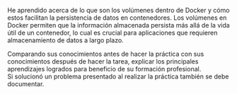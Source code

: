 
He aprendido acerca de lo que son los volúmenes dentro de Docker y cómo estos facilitan la persistencia de datos en contenedores. Los volúmenes en Docker permiten que la información almacenada persista más allá de la vida útil de un contenedor, lo cual es crucial para aplicaciones que requieren almacenamiento de datos a largo plazo.

Comparando sus conocimientos antes de hacer la práctica con sus conocimientos después de hacer la tarea, explicar los principales aprendizajes logrados para beneficio de su formación profesional.  
Si solucionó un problema presentado al realizar la práctica también se debe documentar.
